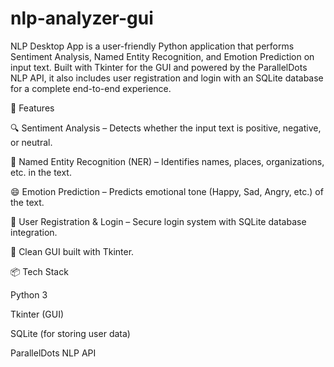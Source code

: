 # nlp-analyzer-gui
NLP Desktop App is a user-friendly Python application that performs Sentiment Analysis, Named Entity Recognition, and Emotion Prediction on input text. Built with Tkinter for the GUI and powered by the ParallelDots NLP API, it also includes user registration and login with an SQLite database for a complete end-to-end experience.

🚀 Features

🔍 Sentiment Analysis – Detects whether the input text is positive, negative, or neutral.

🧾 Named Entity Recognition (NER) – Identifies names, places, organizations, etc. in the text.

😄 Emotion Prediction – Predicts emotional tone (Happy, Sad, Angry, etc.) of the text.

👤 User Registration & Login – Secure login system with SQLite database integration.

🎨 Clean GUI built with Tkinter.


📦 Tech Stack

Python 3

Tkinter (GUI)

SQLite (for storing user data)

ParallelDots NLP API
